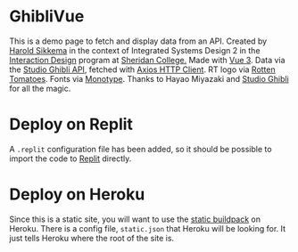 # GhibliVue
This is a demo page to fetch and display data from an API. Created by [Harold Sikkema](https://nsitu.ca) in the context of Integrated Systems Design 2 in the [Interaction Design](https://ixd.sheridancollege.ca/program.html) program at [Sheridan College.](https://www.sheridancollege.ca/) Made with [Vue 3](https://v3.vuejs.org/). Data via the [Studio Ghibli API](https://ghibliapi.herokuapp.com/), fetched with [Axios HTTP Client](https://axios-http.com/). RT logo via [Rotten Tomatoes](https://www.rottentomatoes.com/). Fonts via [Monotype](https://enterprise.monotype.com/en/family/exljbris/antona). Thanks to Hayao Miyazaki and [Studio Ghibli](https://www.ghibli.jp/) for all the magic.  

# Deploy on Replit
A `.replit` configuration file has been added, so it should be possible to import the code to [Replit](https://replit.com/) directly. 

# Deploy on Heroku
Since this is a static site, you will want to use the [static buildpack](https://elements.heroku.com/buildpacks/heroku/heroku-buildpack-static) on Heroku. There is a config file, `static.json` that Heroku will be looking for. It just tells Heroku where the root of the site is.
